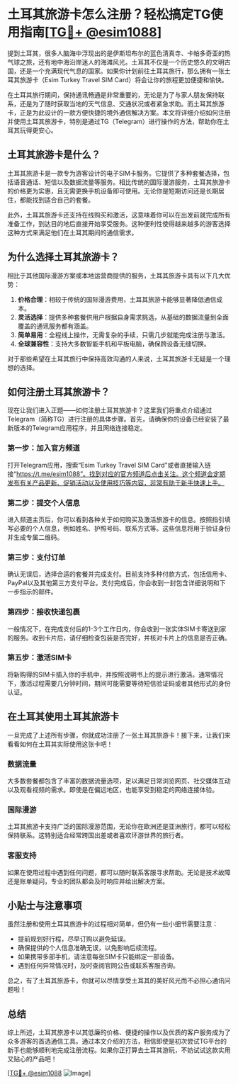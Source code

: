 # 土耳其旅游卡怎么注册？轻松搞定TG使用指南[[TG💪+ @esim1088](https://t.me/s/esim1088)]

提到土耳其，很多人脑海中浮现出的是伊斯坦布尔的蓝色清真寺、卡帕多奇亚的热气球之旅，还有地中海沿岸迷人的海滩风光。土耳其不仅是一个历史悠久的文明古国，还是一个充满现代气息的国家。如果你计划前往土耳其旅行，那么拥有一张土耳其旅游卡（Esim Turkey Travel SIM Card）将会让你的旅程更加便捷和愉快。

在土耳其旅行期间，保持通讯畅通是非常重要的，无论是为了与家人朋友保持联系，还是为了随时获取当地的天气信息、交通状况或者紧急求助。而土耳其旅游卡，正是为此设计的一款方便快捷的境外通信解决方案。本文将详细介绍如何注册并使用土耳其旅游卡，特别是通过TG（Telegram）进行操作的方法，帮助你在土耳其玩得更安心。

## 土耳其旅游卡是什么？

土耳其旅游卡是一款专为游客设计的电子SIM卡服务。它提供了多种套餐选择，包括语音通话、短信以及数据流量等服务。相比传统的国际漫游服务，土耳其旅游卡的价格更为实惠，且无需更换手机设备即可使用。无论你是短期访问还是长期居住，都能找到适合自己的套餐。

此外，土耳其旅游卡还支持在线购买和激活，这意味着你可以在出发前就完成所有准备工作，到达目的地后直接开始享受服务。这种便利性使得越来越多的游客选择这种方式来满足他们在土耳其期间的通信需求。

## 为什么选择土耳其旅游卡？

相比于其他国际漫游方案或本地运营商提供的服务，土耳其旅游卡具有以下几大优势：

1. **价格合理**：相较于传统的国际漫游费用，土耳其旅游卡能够显著降低通信成本。
2. **灵活选择**：提供多种套餐供用户根据自身需求挑选，从基础的数据流量到全面覆盖的通讯服务都有涵盖。
3. **简单易用**：全程线上操作，无需复杂的手续，只需几步就能完成注册与激活。
4. **全球兼容性**：支持大多数智能手机和平板电脑，确保跨设备无缝切换。

对于那些希望在土耳其旅行中保持高效沟通的人来说，土耳其旅游卡无疑是一个理想的选择。

## 如何注册土耳其旅游卡？

现在让我们进入正题——如何注册土耳其旅游卡？这里我们将重点介绍通过Telegram（简称TG）进行注册的具体步骤。首先，请确保你的设备已经安装了最新版本的Telegram应用程序，并且网络连接稳定。

### 第一步：加入官方频道

打开Telegram应用，搜索“Esim Turkey Travel SIM Card”或者直接输入链接“https://t.me/esim1088”。找到对应的官方频道后点击关注。这个频道会定期发布有关产品更新、促销活动以及使用技巧等内容，非常有助于新手快速上手。

### 第二步：提交个人信息

进入频道主页后，你可以看到各种关于如何购买及激活旅游卡的信息。按照指引填写必要的个人信息，例如姓名、护照号码、联系方式等。这些信息将用于验证身份并生成专属二维码。

### 第三步：支付订单

确认无误后，选择合适的套餐并完成支付。目前支持多种付款方式，包括信用卡、PayPal以及其他第三方支付平台。支付完成后，你会收到一封包含详细说明和下一步指示的邮件。

### 第四步：接收快递包裹

一般情况下，在完成支付后的1-3个工作日内，你会收到一张实体SIM卡寄送到家的服务。收到卡片后，请仔细检查包装是否完好，并核对卡片上的信息是否正确。

### 第五步：激活SIM卡

将新购得的SIM卡插入你的手机中，并按照说明书上的提示进行激活。通常情况下，激活过程需要几分钟时间，期间可能需要等待短信验证码或者其他形式的身份认证。

## 在土耳其使用土耳其旅游卡

一旦完成了上述所有步骤，你就成功注册了一张土耳其旅游卡！接下来，让我们来看看如何在土耳其实际使用这张卡吧！

### 数据流量

大多数套餐都包含了丰富的数据流量选项，足以满足日常浏览网页、社交媒体互动以及观看视频的需求。即使是在偏远地区，也能享受到稳定的网络连接体验。

### 国际漫游

土耳其旅游卡支持广泛的国际漫游范围，无论你在欧洲还是亚洲旅行，都可以轻松保持联系。这特别适合经常跨国出差或者喜欢环游世界的旅行者。

### 客服支持

如果在使用过程中遇到任何问题，都可以随时联系客服寻求帮助。无论是技术故障还是账单疑问，专业的团队都会及时响应并给出解决方案。

## 小贴士与注意事项

虽然注册和使用土耳其旅游卡的过程相对简单，但仍有一些小细节需要注意：

- 提前规划好行程，尽早订购以避免延误。
- 确保提供的个人信息准确无误，以免影响后续流程。
- 如果携带多部手机，请注意每张SIM卡只能绑定一部设备。
- 遇到任何异常情况时，及时查阅官网公告或联系客服咨询。

总之，有了土耳其旅游卡，你就可以尽情享受土耳其的美好风光而不必担心通讯问题啦！

## 总结

综上所述，土耳其旅游卡以其低廉的价格、便捷的操作以及优质的客户服务成为了众多游客的首选通信工具。通过本文介绍的方法，相信即使是初次尝试TG平台的新手也能够顺利地完成注册流程。如果你正打算去土耳其游玩，不妨试试这款实用又贴心的产品吧！

[[TG💪+ @esim1088](https://t.me/s/esim1088) ![Image](https://i.postimg.cc/4NQfJmqS/Snipaste-2025-05-13-00-14-12.png)]